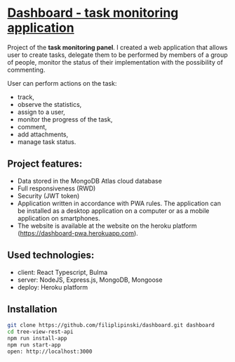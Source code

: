 # [Dashboard - task monitoring application](https://dashboard-pwa.herokuapp.com)

Project of the **task monitoring panel**. I created a web application that allows user to create tasks, delegate them to be performed by members of a group of people, monitor the status of their implementation with the possibility of commenting.

User can perform actions on the task:
- track,
- observe the statistics,
- assign to a user,
- monitor the progress of the task,
- comment,
- add attachments,
- manage task status.

## Project features:
* Data stored in the MongoDB Atlas cloud database
* Full responsiveness (RWD)
* Security (JWT token)
* Application written in accordance with PWA rules. The application can be installed as a desktop application on a computer or as a mobile application on smartphones.
* The website is available at the website on the heroku platform (https://dashboard-pwa.herokuapp.com).

## Used technologies:
- client: React Typescript, Bulma
- server: NodeJS, Express.js, MongoDB, Mongoose
- deploy: Heroku platform

## Installation
```bash
git clone https://github.com/filiplipinski/dashboard.git dashboard
cd tree-view-rest-api
npm run install-app
npm run start-app
open: http://localhost:3000
```
